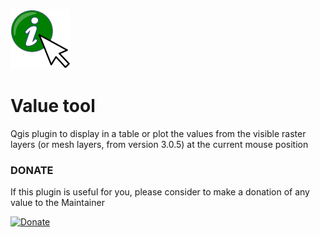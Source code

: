 ![valuetool icon](/core/icon.svg)
# Value tool

Qgis plugin to display in a table or plot the values from the visible raster layers (or mesh layers, from version 3.0.5) at the current mouse position


### DONATE
  
 <p>If this plugin is useful for you, please consider to make a donation of any value to the Maintainer</p>
 
 <a href="https://www.paypal.com/cgi-bin/webscr?cmd=_donations&business=G5ERSTGG4U426&item_name=Value+tool&currency_code=BRL&source=url" target="_blank">
 <img border="0" alt="Donate" src="https://www.paypalobjects.com/en_US/i/btn/btn_donateCC_LG.gif">
 </a>
